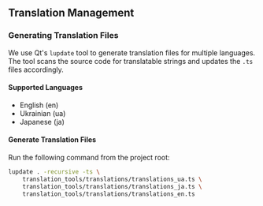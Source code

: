 ## Translation Management

### Generating Translation Files

We use Qt's `lupdate` tool to generate translation files for multiple languages. The tool scans the source code for translatable strings and updates the `.ts` files accordingly.

#### Supported Languages
- English (en)
- Ukrainian (ua)
- Japanese (ja)

#### Generate Translation Files
Run the following command from the project root:
```bash
lupdate . -recursive -ts \
    translation_tools/translations/translations_ua.ts \
    translation_tools/translations/translations_ja.ts \
    translation_tools/translations/translations_en.ts
